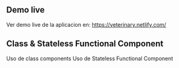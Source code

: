 
## Demo live

Ver demo live de la aplicacion en:
https://veterinary.netlify.com/


## Class & Stateless Functional Component
Uso de class components
Uso de Stateless Functional Component



